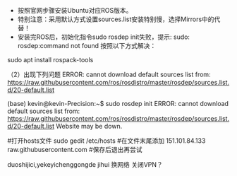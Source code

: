 * 按照官网步骤安装Ubuntu对应ROS版本。
* 特别注意：采用默认方式设置sources.list安装特别慢，选择Mirrors中的代替！
* 安装完ROS后，初始化指令sudo rosdep init失败，提示: sudo: rosdep:command not found
按照以下方式解决：

sudo apt install rospack-tools


（2）出现下列问题
ERROR: cannot download default sources list from: https://raw.githubusercontent.com/ros/rosdistro/master/rosdep/sources.list.d/20-default.list

(base) kevin@kevin-Precision:~$ sudo rosdep init
ERROR: cannot download default sources list from:
https://raw.githubusercontent.com/ros/rosdistro/master/rosdep/sources.list.d/20-default.list
Website may be down.



#打开hosts文件
sudo gedit /etc/hosts
#在文件末尾添加
151.101.84.133 raw.githubusercontent.com
#保存后退出再尝试

duoshijici,yekeyichenggongde jihui
换网络
关闭VPN？
